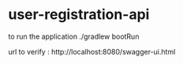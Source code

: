 # user-registration-api

to run the application ./gradlew bootRun  

url to verify : http://localhost:8080/swagger-ui.html  
